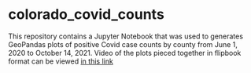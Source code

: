 # colorado_covid_counts
This repository contains a Jupyter Notebook that was used to generates GeoPandas plots of positive Covid case counts by county from June 1, 2020 to October 14, 2021.  Video of the plots pieced together in flipbook format can be viewed [in this link](https://youtu.be/aVxJBf6tdgE)
